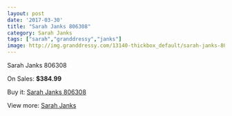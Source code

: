 ```yaml
---
layout: post
date: '2017-03-30'
title: "Sarah Janks 806308"
category: Sarah Janks
tags: ["sarah","granddressy","janks"]
image: http://img.granddressy.com/13140-thickbox_default/sarah-janks-806308.jpg
---
```

Sarah Janks 806308

On Sales: **$384.99**
<a href="https://www.granddressy.com/en/sarah-janks/12208-sarah-janks-806308.html"><amp-img layout="responsive" width="600" height="600" src="//img.granddressy.com/13140-thickbox_default/sarah-janks-806308.jpg" alt="Sarah Janks 806308 0" /></a>

Buy it: [Sarah Janks 806308](https://www.granddressy.com/en/sarah-janks/12208-sarah-janks-806308.html "Sarah Janks 806308")

View more: [Sarah Janks](https://www.granddressy.com/en/49-sarah-janks "Sarah Janks")
